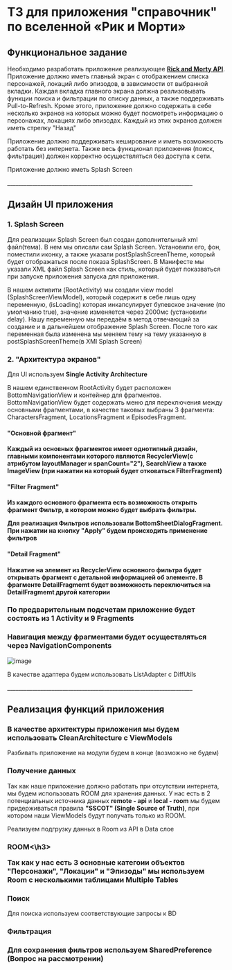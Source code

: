 <h1>ТЗ для приложения "справочник" по вселенной «Рик и Морти»</h1>

<h2>Функциональное задание</h2>
<p>Необходимо разработать приложение реализующее <a href="https://rickandmortyapi.com/"><b>Rick and Morty API</b></a>.
Приложение должно иметь главный экран с отображением списка персонажей, локаций либо эпизодов, в зависимости от выбранной вкладки.
Каждая вкладка главного экрана должна реализовывать функции поиска и фильтрации по списку данных, а также поддерживать  Pull-to-Refresh.
Кроме этого, приложение должно содержать в себе несколько  экранов на которых можно будет посмотреть информацию о персонажах, локациях либо эпизодах.
Каждый из этих экранов должен иметь стрелку "Назад"</p>
<p>Приложение должно поддерживать кеширование и иметь возможность работать без интернета. Также весь функционал приложения (поиск, фильтрация)
должен корректно осуществляться без доступа к сети.</p>
<p>Приложение должно иметь Splash Screen</p>
___________________________________________________________________

<h2>Дизайн UI приложения</h2>

<h3>1. Splash Screen</h3>

<p>Для реализации Splash Screen был создан дополнительный xml файл(тема). В нем мы описали сам Splash Screen. Установили его, фон, поместили иконку, а также указали postSplashScreenTheme, который будет отображаться после показа SplashScreen. В Манифесте мы указали XML файл Splash Screen как стиль, который будет показваться при запуске приложения запуска для приложения.</p>
<p>В нашем активити (RootActivity) мы создали view model (SplashScreenViewModel), который содержит в себе лишь одну переменную, (isLoading) которая инкапсулирует булевское значение (по умолчанию true), значение изменяется через 2000мс (установили delay). Нашу переменную мы передаём в метод отвечающий за создание и в дальнейшем отображение Splash Screen. После того как переменная была изменена мы меняем тему на тему указанную в postSplashScreenTheme(в XMl Splash Screen)</p>


<h3>2. "Архитектура экранов"</h3>

<p>Для UI используем <b>Single Activity Architecture</b></p>

<p>В нашем единственном RootActivity будет расположен BottomNavigationView и контейнер для фрагментов. BottomNavigationView будет содержать меню для переключения между основными фрагментами, в качестве таковых выбраны 3 фрагмента: CharactersFragment, LocationsFragment и EpisodesFragment.</p>

<h4>"Основной фрагмент"<h4>

<p>Каждый из основных фрагментов имеет однотипный дизайн, главными компонентами которого являются RecyclerView(с атрибутом layoutManager и spanCount="2"), SearchView а также ImageView (при нажатии на который будет отковаться FilterFragment)</p>
 
<h4>"Filter Fragment"<h4> 

<p>Из каждого основного фрагмента есть возможность открыть фрагмент Фильтр, в котором можно будет выбрать фильтры.</p>
<p>Для реализация Фильтров использовали <b>BottomSheetDialogFragment</b>. При нажатии на кнопку "Apply" будем происходить применение фильтров</p>

<h4>"Detail Fragment"<h4> 
 
<p>Нажатие на элемент из RecyclerView основного фильтра будет открывать фрагмент с детальной информацией об элементе. В фрагменте DetailFragmemt будет возможность переключиться на DetailFragmemt другой категории</p>

<h3>По предварительным подсчетам приложение будет состоять из 1 Activity и 9 Fragments</h3>
<h3>Навигация между фрагментами будет осуществляться через NavigationComponents</h3>
 
![image](https://user-images.githubusercontent.com/85056996/164718143-418e1659-019f-4253-afcf-5fb306d1b85d.png)

<p>В качестве адаптера будем использовать ListAdapter c DiffUtils</p>
___________________________________________________________________

<h2>Реализация функций приложения</h2>

<h3>В качестве архитектуры приложения мы будем использовать CleanArchitecture с ViewModels</h3>
<p>Разбивать приложение на модули будем в конце (возможно не будем)</p>

<h3>Получение данных</h3>
<p>Так как наше приложение должно работать при отсутствии интернета, мы будем использовать ROOM для хранения данных. У нас есть в 2 потенциальных источника данных <b>remote - api</b> и <b>local - room</b> мы будем придерживаться правила <b>"SSCOT" (Single Source of Truth)</b>, при котором наши ViewModels будут получать только из ROOM.</p>
<p>Реализуем подгрузку данных в Room из API в Data слое</p>
 
<h3>ROOM<\h3>
<p>Так как у нас есть 3 основные категоии объектов "Персонажи", "Локации" и "Эпизоды" мы используем Room с несколькими таблицами <b>Multiple Tables</b></p>
  
<h3>Поиск</h3>
<p>Для поиска используем соответствующие запросы к BD</p>

<h3>Фильтрация<h3>
<p>Для сохранения фильтров используем SharedPreference (Вопрос на рассмотрении)</p>
